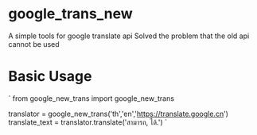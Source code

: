 # google_trans_new

A simple tools for google translate api
Solved the problem that the old api cannot be used

Basic Usage
=====
`
from google_new_trans import google_new_trans

translator = google_new_trans('th','en','https://translate.google.cn')
translate_text = translator.translate('สามารถ, ได้.')
`

